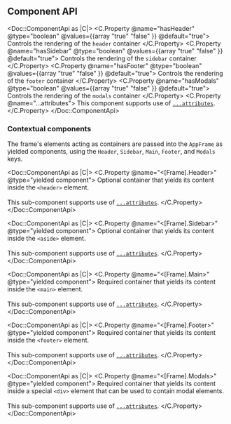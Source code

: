 ## Component API

<Doc::ComponentApi as |C|>
  <C.Property @name="hasHeader" @type="boolean" @values={{array "true" "false" }} @default="true">
    Controls the rendering of the `header` container
  </C.Property>
  <C.Property @name="hasSidebar" @type="boolean" @values={{array "true" "false" }} @default="true">
    Controls the rendering of the `sidebar` container
  </C.Property>
  <C.Property @name="hasFooter" @type="boolean" @values={{array "true" "false" }} @default="true">
    Controls the rendering of the `footer` container
  </C.Property>
  <C.Property @name="hasModals" @type="boolean" @values={{array "true" "false" }} @default="true">
    Controls the rendering of the `modals` container
  </C.Property>
  <C.Property @name="...attributes">
    This component supports use of [`...attributes`](https://guides.emberjs.com/release/in-depth-topics/patterns-for-components/#toc_attribute-ordering).
  </C.Property>
</Doc::ComponentApi>

### Contextual components

The frame's elements acting as containers are passed into the `AppFrame` as yielded components, using the `Header`, `Sidebar`, `Main`, `Footer`, and `Modals` keys.

<Doc::ComponentApi as |C|>
  <C.Property @name="<[Frame].Header>" @type="yielded component">
    Optional container that yields its content inside the `<header>` element.<br/><br/>This sub-component supports use of [`...attributes`](https://guides.emberjs.com/release/in-depth-topics/patterns-for-components/#toc_attribute-ordering).
  </C.Property>
</Doc::ComponentApi>

<Doc::ComponentApi as |C|>
  <C.Property @name="<[Frame].Sidebar>" @type="yielded component">
    Optional container that yields its content inside the `<aside>` element.<br/><br/>This sub-component supports use of [`...attributes`](https://guides.emberjs.com/release/in-depth-topics/patterns-for-components/#toc_attribute-ordering).
  </C.Property>
</Doc::ComponentApi>

<Doc::ComponentApi as |C|>
  <C.Property @name="<[Frame].Main>" @type="yielded component">
    Required container that yields its content inside the `<main>` element.<br/><br/>This sub-component supports use of [`...attributes`](https://guides.emberjs.com/release/in-depth-topics/patterns-for-components/#toc_attribute-ordering).
  </C.Property>
</Doc::ComponentApi>

<Doc::ComponentApi as |C|>
  <C.Property @name="<[Frame].Footer>" @type="yielded component">
    Required container that yields its content inside the `<footer>` element.<br/><br/>This sub-component supports use of [`...attributes`](https://guides.emberjs.com/release/in-depth-topics/patterns-for-components/#toc_attribute-ordering).
  </C.Property>
</Doc::ComponentApi>

<Doc::ComponentApi as |C|>
  <C.Property @name="<[Frame].Modals>" @type="yielded component">
    Required container that yields its content inside a special `<div>` element that can be used to contain modal elements.<br/><br/>This sub-component supports use of [`...attributes`](https://guides.emberjs.com/release/in-depth-topics/patterns-for-components/#toc_attribute-ordering).
  </C.Property>
</Doc::ComponentApi>